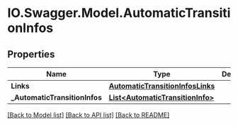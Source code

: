 # IO.Swagger.Model.AutomaticTransitionInfos
## Properties

Name | Type | Description | Notes
------------ | ------------- | ------------- | -------------
**Links** | [**AutomaticTransitionInfosLinks**](AutomaticTransitionInfosLinks.md) |  | 
**_AutomaticTransitionInfos** | [**List&lt;AutomaticTransitionInfo&gt;**](AutomaticTransitionInfo.md) |  | [optional] 

[[Back to Model list]](../README.md#documentation-for-models) [[Back to API list]](../README.md#documentation-for-api-endpoints) [[Back to README]](../README.md)

